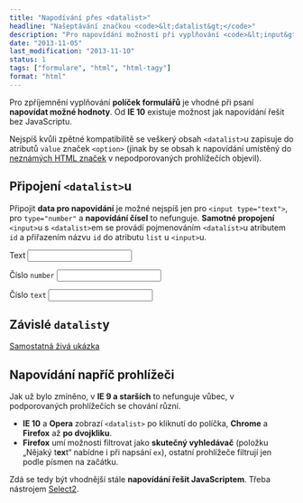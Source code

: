 ```yaml
---
title: "Napodívání přes <datalist>"
headline: "Našeptávání značkou <code>&lt;datalist&gt;</code>"
description: "Pro napovídání možností při vyplňování <code>&lt;input&gt;</code>u lze v HTML 5 použít značku <code>&lt;datalist&gt;</code>."
date: "2013-11-05"
last_modification: "2013-11-10"
status: 1
tags: ["formulare", "html", "html-tagy"]
format: "html"
---
```


<p>Pro zpříjemnění vyplňování <b>políček formulářů</b> je vhodné při psaní <b>napovídat možné hodnoty</b>. Od <b>IE 10</b> existuje možnost jak napovídání řešit bez JavaScriptu.</p>

<p>Nejspíš kvůli zpětné kompatibilitě se veškerý obsah <code>&lt;datalist&gt;</code>u zapisuje do atributů <code>value</code> značek <code>&lt;option&gt;</code> (jinak by se obsah k napovídání umístěný do <a href="/vlastni-html-znacky">neznámých HTML značek</a> v nepodporovaných prohlížečích objevil).</p>

<h2 id="pripojeni">Připojení <code>&lt;datalist></code>u</h2>
<p>Připojit <b>data pro napovídání</b> je možné nejspíš jen pro <code>&lt;input type="text"></code>, pro <code>type="number"</code> a <b>napovídání čísel</b> to nefunguje. <b>Samotné propojení</b> <code>&lt;input></code>u s <code>&lt;datalist></code>em se provádí pojmenováním <code>&lt;datalist></code>u atributem <code>id</code> a přiřazením názvu <code>id</code> do atributu <code>list</code> u <code>&lt;input></code>u.</p>

<div class="live">
  <datalist id="clanky">
    <option value="Fixní menu při rolování">
    <option value="JavaScriptová simulace atributu ismap">
    <option value="Oříznutí dlouhého textu">
    <option value="Jak vybrat vhodnou doménu?">
    <option value="Jednoduchá galerie v CSS">
  </datalist>
  <datalist id="cisla">
    <option value="100">
    <option value="10">
    <option value="50">
  </datalist>  
  <p><label>Text <input list="clanky" type=text></label></p>
  <p><label>Číslo <code>number</code> <input list="cisla" type=number></label></p>
  <p><label>Číslo <code>text</code> <input list="cisla" type=text></label></p>
</div>

<h2 id="zavisle">Závislé <code>datalist</code>y</h2>

<p><a href="https://kod.djpw.cz/pmeb">Samostatná živá ukázka</a></p>


<h2 id="napovidani">Napovídání napříč prohlížeči</h2>
<p>Jak už bylo zmíněno, v <b>IE 9 a starších</b> to nefunguje vůbec, v podporovaných prohlížečích se chování různí.</p>

<ul>
  <li><b>IE 10</b> a <b>Opera</b> zobrazí <code>&lt;datalist></code> po kliknutí do políčka, <b>Chrome</b> a <b>Firefox</b> až <b>po dvojkliku</b>.</li>
  <li><b>Firefox</b> umí možnosti filtrovat jako <b>skutečný vyhledávač</b> (položku „Nějaký t<b>ex</b>t“ nabídne i při napsání <code>ex</code>), ostatní prohlížeče filtrují jen podle písmen na začátku.</li>
</ul>

<p>Zdá se tedy být vhodnější stále <b>napovídání řešit JavaScriptem</b>. Třeba nástrojem <a href="/vzhled-formularu#js">Select2</a>.</p>
